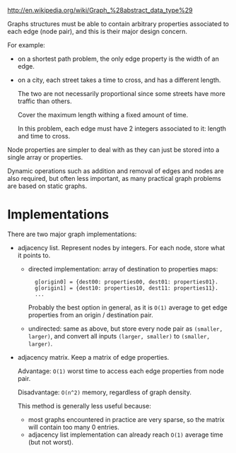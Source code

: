 <http://en.wikipedia.org/wiki/Graph_%28abstract_data_type%29>

Graphs structures must be able to contain arbitrary properties associated to each edge (node pair), and this is their major design concern.

For example:

- on a shortest path problem, the only edge property is the width of an edge.

- on a city, each street takes a time to cross, and has a different length.

    The two are not necessarily proportional since some streets have more traffic than others.

    Cover the maximum length withing a fixed amount of time.

    In this problem, each edge must have 2 integers associated to it: length and time to cross.

Node properties are simpler to deal with as they can just be stored into a single array or properties.

Dynamic operations such as addition and removal of edges and nodes are also required, but often less important, as many practical graph problems are based on static graphs.

# Implementations

There are two major graph implementations:

- adjacency list. Represent nodes by integers. For each node, store what it points to.

    - directed implementation: array of destination to properties maps:

            g[origin0] = {dest00: properties00, dest01: properties01}.
            g[origin1] = {dest10: properties10, dest11: properties11}.
            ...

        Probably the best option in general, as it is `O(1)` average to get edge properties from an origin / destination pair.

    - undirected: same as above, but store every node pair as `(smaller, larger)`, and convert all inputs `(larger, smaller)` to `(smaller, larger)`.

- adjacency matrix. Keep a matrix of edge properties.

    Advantage: `O(1)` worst time to access each edge properties from node pair.

    Disadvantage: `O(n^2)` memory, regardless of graph density.

    This method is generally less useful because:

    - most graphs encountered in practice are very sparse, so the matrix will contain too many 0 entries.
    - adjacency list implementation can already reach `O(1)` average time (but not worst).
